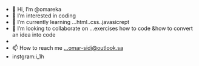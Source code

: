 - 👋 Hi, I’m @omareka
- 👀 I’m interested in coding
- 🌱 I’m currently learning ...html..css..javasicrept
- 💞️ I’m looking to collaborate on ...exercises how to code &how to convert an idea into code
-
- 📫 How to reach me ...omar-sidi@outlook.sa
- instgram:i_1h 

<!---
omareka/omareka is a ✨ special ✨ repository because its `README.md` (this file) appears on your GitHub profile.
You can click the Preview link to take a look at your changes.
--->
